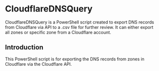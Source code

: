 <h1>CloudflareDNSQuery</h1>

CloudflareDNSQuery is a PowerShell script created to export DNS records from Cloudflare via API to a .csv file for further review. It can either export all zones or specific zone from a Cloudflare account.

<h2>Introduction</h2>

This PowerShell script is for exporting the DNS records from zones in Cloudflare via the Cloudflare API.